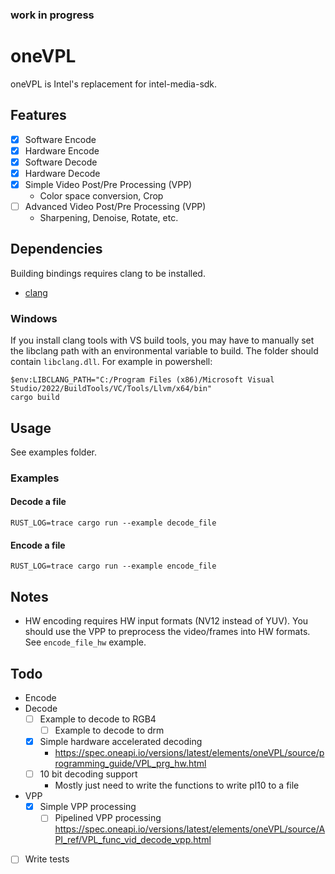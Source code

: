 ### work in progress

# oneVPL
oneVPL is Intel's replacement for intel-media-sdk.


## Features
- [X] Software Encode
- [x] Hardware Encode
- [x] Software Decode
- [x] Hardware Decode
- [x] Simple Video Post/Pre Processing (VPP)
    - Color space conversion, Crop
- [ ] Advanced Video Post/Pre Processing (VPP)
    - Sharpening, Denoise, Rotate, etc.

## Dependencies
Building bindings requires clang to be installed.
* [clang](https://rust-lang.github.io/rust-bindgen/requirements.html)

### Windows
If you install clang tools with VS build tools, you may have to manually set the libclang path with an environmental variable to build. The folder should contain `libclang.dll`. For example in powershell:
```
$env:LIBCLANG_PATH="C:/Program Files (x86)/Microsoft Visual Studio/2022/BuildTools/VC/Tools/Llvm/x64/bin"
cargo build
```

## Usage
See examples folder.


### Examples

#### Decode a file
```
RUST_LOG=trace cargo run --example decode_file
```

#### Encode a file
```
RUST_LOG=trace cargo run --example encode_file
```

## Notes
- HW encoding requires HW input formats (NV12 instead of YUV). You should use the VPP to preprocess the video/frames into HW formats. See `encode_file_hw` example.

## Todo
- Encode
- Decode
    - [ ] Example to decode to RGB4
        - [ ] Example to decode to drm
    - [x] Simple hardware accelerated decoding
        - https://spec.oneapi.io/versions/latest/elements/oneVPL/source/programming_guide/VPL_prg_hw.html
    - [ ] 10 bit decoding support
        - Mostly just need to write the functions to write pl10 to a file
- VPP
    - [x] Simple VPP processing
        - [ ] Pipelined VPP processing https://spec.oneapi.io/versions/latest/elements/oneVPL/source/API_ref/VPL_func_vid_decode_vpp.html
- [ ] Write tests

